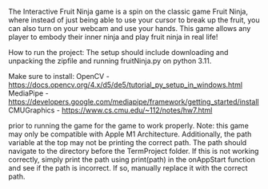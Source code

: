 The Interactive Fruit Ninja game is a spin on the classic game Fruit Ninja, where instead of just being able to use your cursor to break up the fruit, you can also turn on your webcam and use your hands. This game allows any player to embody their inner ninja and play fruit ninja in real life!

How to run the project:
The setup should include downloading and unpacking the zipfile and running fruitNinja.py on python 3.11. 

Make sure to install:
    OpenCV - https://docs.opencv.org/4.x/d5/de5/tutorial_py_setup_in_windows.html
    MediaPipe - https://developers.google.com/mediapipe/framework/getting_started/install
    CMUGraphics - https://www.cs.cmu.edu/~112/notes/hw7.html

prior to running the game for the game to work properly. Note: this game may only be compatible with Apple M1 Architecture.
Additionally, the path variable at the top may not be printing the correct path. The path should navigate to the directory before the TermProject folder. If this is not working correctly, simply print the path using print(path) in the onAppStart function and see if the path is incorrect. If so, manually replace it with the correct path. 